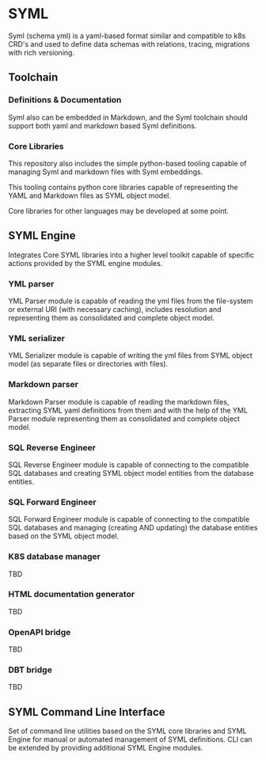 # SYML

Syml (schema yml) is a yaml-based format similar and compatible to
k8s CRD's and used to define data schemas with relations,
tracing, migrations with rich versioning.


## Toolchain

### Definitions & Documentation

Syml also can be embedded in Markdown, and the Syml toolchain
should support both yaml and markdown based Syml definitions.

### Core Libraries

This repository also includes the simple python-based tooling capable
of managing Syml and markdown files with Syml embeddings. 

This tooling contains python core libraries capable of
representing the YAML and Markdown files as SYML object model.

Core libraries for other languages may be developed at some point.

## SYML Engine

Integrates Core SYML libraries into a higher level toolkit capable
of specific actions provided by the SYML engine modules.

### YML parser

YML Parser module is capable of reading the yml files from the
file-system or external URI (with necessary caching), includes
resolution and representing them as consolidated and
complete object model.

### YML serializer

YML Serializer module is capable of writing the yml files from
SYML object model (as separate files or directories with files).

### Markdown parser

Markdown Parser module is capable of reading the markdown files,
extracting SYML yaml definitions from them and with the help of
the YML Parser module representing them as consolidated and
complete object model.

### SQL Reverse Engineer

SQL Reverse Engineer module is capable of connecting to the 
compatible SQL databases and creating SYML object model entities
from the database entities.

### SQL Forward Engineer

SQL Forward Engineer module is capable of connecting to the
compatible SQL databases and managing (creating AND updating)
the database entities based on the SYML object model.

### K8S database manager
TBD

### HTML documentation generator
TBD

### OpenAPI bridge
TBD

### DBT bridge
TBD

## SYML Command Line Interface

Set of command line utilities based on the SYML core libraries
and SYML Engine for manual or automated management of SYML
definitions. CLI can be extended by providing additional 
SYML Engine modules.